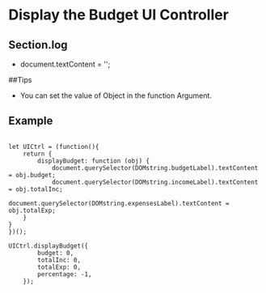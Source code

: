 # Display the Budget UI Controller

## Section.log

- document.textContent = '';

##Tips

- You can set the value of Object in the function Argument.

## Example

<pre><code>
let UICtrl = (function(){
    return {
        displayBudget: function (obj) {
            document.querySelector(DOMstring.budgetLabel).textContent = obj.budget;
            document.querySelector(DOMstring.incomeLabel).textContent = obj.totalInc;
            document.querySelector(DOMstring.expensesLabel).textContent = obj.totalExp;
    }
}
})();

UICtrl.displayBudget({
        budget: 0,
        totalInc: 0,
        totalExp: 0,
        percentage: -1,
    });
</code></pre>
